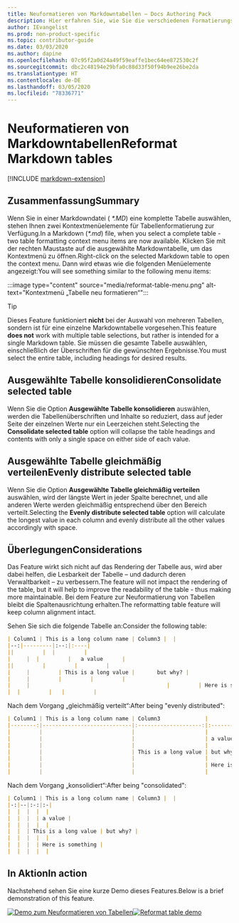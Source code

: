 ```yaml
---
title: Neuformatieren von Markdowntabellen – Docs Authoring Pack
description: Hier erfahren Sie, wie Sie die verschiedenen Formatierungsfeatures für Markdowntabellen aus dem Docs Authoring Pack, Visual Studio Code-Erweiterung, verwenden.
author: IEvangelist
ms.prod: non-product-specific
ms.topic: contributor-guide
ms.date: 03/03/2020
ms.author: dapine
ms.openlocfilehash: 07c95f2a0d24a49f59eaffe1bec64ee872530c2f
ms.sourcegitcommit: dbc2c48194e29bfa0c88d33f50f94b9ee26be2da
ms.translationtype: HT
ms.contentlocale: de-DE
ms.lasthandoff: 03/05/2020
ms.locfileid: "78336771"
---
```

# <a name="reformat-markdown-tables"></a><span data-ttu-id="ebdde-103">Neuformatieren von Markdowntabellen</span><span class="sxs-lookup"><span data-stu-id="ebdde-103">Reformat Markdown tables</span></span>

[!INCLUDE [markdown-extension](includes/markdown-extension.md)]

## <a name="summary"></a><span data-ttu-id="ebdde-104">Zusammenfassung</span><span class="sxs-lookup"><span data-stu-id="ebdde-104">Summary</span></span>

<span data-ttu-id="ebdde-105">Wenn Sie in einer Markdowndatei ( *\*.MD*) eine komplette Tabelle auswählen, stehen Ihnen zwei Kontextmenüelemente für Tabellenformatierung zur Verfügung.</span><span class="sxs-lookup"><span data-stu-id="ebdde-105">In a Markdown (*\*.md*) file, when you select a complete table - two table formatting context menu items are now available.</span></span> <span data-ttu-id="ebdde-106">Klicken Sie mit der rechten Maustaste auf die ausgewählte Markdowntabelle, um das Kontextmenü zu öffnen.</span><span class="sxs-lookup"><span data-stu-id="ebdde-106">Right-click on the selected Markdown table to open the context menu.</span></span> <span data-ttu-id="ebdde-107">Dann wird etwas wie die folgenden Menüelemente angezeigt:</span><span class="sxs-lookup"><span data-stu-id="ebdde-107">You will see something similar to the following menu items:</span></span>

:::image type="content" source="media/reformat-table-menu.png" alt-text="Kontextmenü „Tabelle neu formatieren“":::

> [!TIP]
> <span data-ttu-id="ebdde-109">Dieses Feature funktioniert **nicht** bei der Auswahl von mehreren Tabellen, sondern ist für eine einzelne Markdowntabelle vorgesehen.</span><span class="sxs-lookup"><span data-stu-id="ebdde-109">This feature **does not** work with multiple table selections, but rather is intended for a single Markdown table.</span></span> <span data-ttu-id="ebdde-110">Sie müssen die gesamte Tabelle auswählen, einschließlich der Überschriften für die gewünschten Ergebnisse.</span><span class="sxs-lookup"><span data-stu-id="ebdde-110">You must select the entire table, including headings for desired results.</span></span>

## <a name="consolidate-selected-table"></a><span data-ttu-id="ebdde-111">Ausgewählte Tabelle konsolidieren</span><span class="sxs-lookup"><span data-stu-id="ebdde-111">Consolidate selected table</span></span>

<span data-ttu-id="ebdde-112">Wenn Sie die Option **Ausgewählte Tabelle konsolidieren** auswählen, werden die Tabellenüberschriften und Inhalte so reduziert, dass auf jeder Seite der einzelnen Werte nur ein Leerzeichen steht.</span><span class="sxs-lookup"><span data-stu-id="ebdde-112">Selecting the **Consolidate selected table** option will collapse the table headings and contents with only a single space on either side of each value.</span></span>

## <a name="evenly-distribute-selected-table"></a><span data-ttu-id="ebdde-113">Ausgewählte Tabelle gleichmäßig verteilen</span><span class="sxs-lookup"><span data-stu-id="ebdde-113">Evenly distribute selected table</span></span>

<span data-ttu-id="ebdde-114">Wenn Sie die Option **Ausgewählte Tabelle gleichmäßig verteilen** auswählen, wird der längste Wert in jeder Spalte berechnet, und alle anderen Werte werden gleichmäßig entsprechend über den Bereich verteilt.</span><span class="sxs-lookup"><span data-stu-id="ebdde-114">Selecting the **Evenly distribute selected table** option will calculate the longest value in each column and evenly distribute all the other values accordingly with space.</span></span>

## <a name="considerations"></a><span data-ttu-id="ebdde-115">Überlegungen</span><span class="sxs-lookup"><span data-stu-id="ebdde-115">Considerations</span></span>

<span data-ttu-id="ebdde-116">Das Feature wirkt sich nicht auf das Rendering der Tabelle aus, wird aber dabei helfen, die Lesbarkeit der Tabelle – und dadurch deren Verwaltbarkeit – zu verbessern.</span><span class="sxs-lookup"><span data-stu-id="ebdde-116">The feature will not impact the rendering of the table, but it will help to improve the readability of the table - thus making more maintainable.</span></span> <span data-ttu-id="ebdde-117">Bei dem Feature zur Neuformatierung von Tabellen bleibt die Spaltenausrichtung erhalten.</span><span class="sxs-lookup"><span data-stu-id="ebdde-117">The reformatting table feature will keep column alignment intact.</span></span>

<span data-ttu-id="ebdde-118">Sehen Sie sich die folgende Tabelle an:</span><span class="sxs-lookup"><span data-stu-id="ebdde-118">Consider the following table:</span></span>

```markdown
| Column1 | This is a long column name | Column3 |  |
|--:|---------|:--:|:----|
||         |  |         |
|     |  |         |   a value      |
||         |         |         |
|     |         | This is a long value |       but why? |
|     |         |         |         |
|     |                                           |         | Here is something |
|  |         |   |         |
```

<span data-ttu-id="ebdde-119">Nach dem Vorgang „gleichmäßig verteilt“:</span><span class="sxs-lookup"><span data-stu-id="ebdde-119">After being "evenly distributed":</span></span>

```markdown
| Column1 | This is a long column name | Column3              |                   |
|--------:|----------------------------|:--------------------:|:------------------|
|         |                            |                      |                   |
|         |                            |                      | a value           |
|         |                            |                      |                   |
|         |                            | This is a long value | but why?          |
|         |                            |                      |                   |
|         |                            |                      | Here is something |
|         |                            |                      |                   |
```

<span data-ttu-id="ebdde-120">Nach dem Vorgang „konsolidiert“:</span><span class="sxs-lookup"><span data-stu-id="ebdde-120">After being "consolidated":</span></span>

```markdown
| Column1 | This is a long column name | Column3 |  |
|-:|--|:-:|:-|
|  |  |  |  |
|  |  |  | a value |
|  |  |  |  |
|  |  | This is a long value | but why? |
|  |  |  |  |
|  |  |  | Here is something |
|  |  |  |  |
```

## <a name="in-action"></a><span data-ttu-id="ebdde-121">In Aktion</span><span class="sxs-lookup"><span data-stu-id="ebdde-121">In action</span></span>

<span data-ttu-id="ebdde-122">Nachstehend sehen Sie eine kurze Demo dieses Features.</span><span class="sxs-lookup"><span data-stu-id="ebdde-122">Below is a brief demonstration of this feature.</span></span>

<span data-ttu-id="ebdde-123">[![Demo zum Neuformatieren von Tabellen](media/reformat-table.gif)](media/reformat-table.gif#lightbox)</span><span class="sxs-lookup"><span data-stu-id="ebdde-123">[![Reformat table demo](media/reformat-table.gif)](media/reformat-table.gif#lightbox)</span></span>
